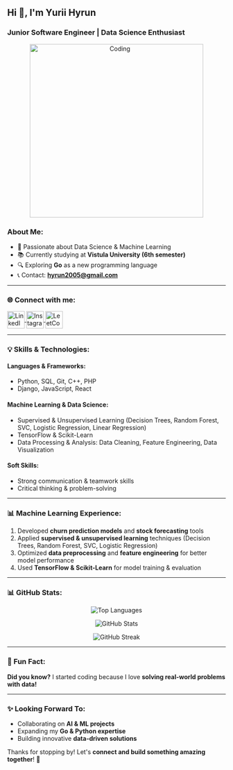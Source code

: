 ## Hi 👋, I'm Yurii Hyrun  
### Junior Software Engineer | Data Science Enthusiast  

<p align="center">
  <img src="https://camo.githubusercontent.com/7de37139d0b4c1ce40865e799b446c0e963a3dd8fb68d239707237c40604fa3d/68747470733a2f2f63646e2e6472696262626c652e636f6d2f75736572732f3733303730332f73637265656e73686f74732f363538313234332f6176656e746f2e676966" width="400" alt="Coding">
</p>

### About Me:
- 🌟 Passionate about Data Science & Machine Learning
- 📚 Currently studying at **Vistula University (6th semester)**
- 🔍 Exploring **Go** as a new programming language
- 📞 Contact: **[hyrun2005@gmail.com](mailto:hyrun2005@gmail.com)**

---

### 🌐 Connect with me:
<p align="left">
  <a href="https://linkedin.com/in/yurii-hyrun-897b9b277" target="blank">
    <img align="center" src="https://cdn.jsdelivr.net/gh/devicons/devicon/icons/linkedin/linkedin-original.svg" alt="LinkedIn" height="40" width="40"/>
  </a>
  <a href="https://instagram.com/yr.hrn" target="blank">
    <img align="center" src="https://cdn.jsdelivr.net/gh/devicons/devicon/icons/instagram/instagram-original.svg" alt="Instagram" height="40" width="40"/>
  </a>
  <a href="https://www.leetcode.com/yuriiwknd" target="blank">
    <img align="center" src="https://cdn.jsdelivr.net/gh/devicons/devicon/icons/leetcode/leetcode-original.svg" alt="LeetCode" height="40" width="40"/>
  </a>
</p>

---

### 💡 Skills & Technologies:
#### **Languages & Frameworks:**
- Python, SQL, Git, C++, PHP
- Django, JavaScript, React

#### **Machine Learning & Data Science:**
- Supervised & Unsupervised Learning (Decision Trees, Random Forest, SVC, Logistic Regression, Linear Regression)
- TensorFlow & Scikit-Learn
- Data Processing & Analysis: Data Cleaning, Feature Engineering, Data Visualization

#### **Soft Skills:**
- Strong communication & teamwork skills
- Critical thinking & problem-solving

---

### 📊 Machine Learning Experience:
1. Developed **churn prediction models** and **stock forecasting** tools
2. Applied **supervised & unsupervised learning** techniques (Decision Trees, Random Forest, SVC, Logistic Regression)
3. Optimized **data preprocessing** and **feature engineering** for better model performance
4. Used **TensorFlow & Scikit-Learn** for model training & evaluation

---

### 📊 GitHub Stats:
<p align="center">
  <img src="https://github-readme-stats.vercel.app/api/top-langs?username=hyrun2005&show_icons=true&locale=en&layout=compact" alt="Top Languages" />
</p>
<p align="center">
  <img src="https://github-readme-stats.vercel.app/api?username=hyrun2005&show_icons=true&locale=en" alt="GitHub Stats" />
</p>
<p align="center">
  <img src="https://github-readme-streak-stats.herokuapp.com/?user=hyrun2005&" alt="GitHub Streak" />
</p>

---

### 🎯 Fun Fact:
**Did you know?** I started coding because I love **solving real-world problems with data!**

---

### ✨ Looking Forward To:
- Collaborating on **AI & ML projects**
- Expanding my **Go & Python expertise**
- Building innovative **data-driven solutions**

Thanks for stopping by! Let's **connect and build something amazing together**! 🚀
